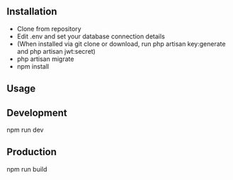 
## Installation


- Clone from repository
- Edit .env and set your database connection details
- (When installed via git clone or download, run php artisan key:generate and php artisan jwt:secret)
- php artisan migrate
- npm install

## Usage

  ## Development
npm run dev

  ## Production
 npm run build

